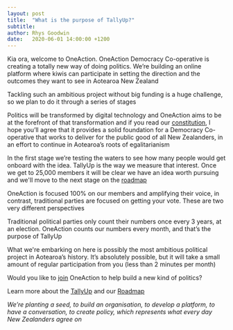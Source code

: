 ```yaml
---
layout: post
title:  "What is the purpose of TallyUp?"
subtitle:
author: Rhys Goodwin
date:   2020-06-01 14:00:00 +1200
---
```



<p>Kia ora, welcome to OneAction. OneAction Democracy Co-operative is creating a totally new way of doing politics. We’re building an online platform where kiwis can participate in setting the direction and the outcomes they want to see in Aotearoa New Zealand</p>

<p>Tackling such an ambitious project without big funding is a huge challenge, so we plan to do it through a series of stages</p>

<p>Politics will be transformed by digital technology and OneAction aims to be at the forefront of that transformation and if you read our <a href="{{site.data.urls.constitution}}">constitution</a>, I hope you’ll agree that it provides a solid foundation for a Democracy Co-operative that works to deliver for the public good of all New Zealanders, in an effort to continue in Aotearoa’s roots of egalitarianism</p>

<p>In the first stage we’re testing the waters to see how many people would get onboard with the idea. TallyUp is the way we measure that interest. Once we get to 25,000 members it will be clear we have an idea worth pursuing and we'll move to the next stage on the <a href="{{site.data.urls.roadmap}}">roadmap</a></p>

<p>OneAction is focused 100% on our members and amplifying their voice, in contrast, traditional parties are focused on getting your vote. These are two very different perspectives</p>

<p>Traditional political parties only count their numbers once every 3 years, at an election. OneAction counts our numbers every month, and that’s the purpose of TallyUp</p>

<p>What we're embarking on here is possibly the most ambitious political project in Aotearoa’s history. It’s absolutely possible, but it will take a small amount of regular participation from you (less than 2 minutes per month)</p>

<p>Would you like to <a href="{{site.data.urls.join}}">join</a> OneAction to help build a new kind of politics?</p>

<p>Learn more about the <a href="{{site.data.urls.join}}">TallyUp<a> and our <a href="{{site.data.urls.roadmap}}">Roadmap</a></p>

<p class="text-center"><i>We’re planting a seed, to build an organisation, to develop a platform, to have a conversation, to create policy, which represents what every day New Zealanders agree on</i></p>
